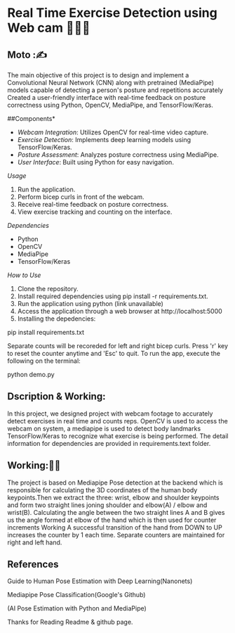 # Real Time Exercise Detection using  Web cam 💪🏋‍♀️

## Moto :✍️

The main objective of this project is to design and implement a Convolutional Neural Network (CNN) along with pretrained (MediaPipe) models capable of detecting a person's posture and repetitions accurately
Created a user-friendly interface with real-time feedback on posture correctness using Python, OpenCV, MediaPipe, and TensorFlow/Keras.

##Components*

- *Webcam Integration*: Utilizes OpenCV for real-time video capture.
- *Exercise Detection*: Implements deep learning models using TensorFlow/Keras.
- *Posture Assessment*: Analyzes posture correctness using MediaPipe.
- *User Interface*: Built using Python for easy navigation.


*Usage*

1. Run the application.
2. Perform bicep curls in front of the webcam.
3. Receive real-time feedback on posture correctness.
4. View exercise tracking and counting on the interface.

*Dependencies*

- Python
- OpenCV
- MediaPipe
- TensorFlow/Keras


*How to Use*

1. Clone the repository.
2. Install required dependencies using pip install -r requirements.txt.
3. Run the application using python (link unavailable)
4. Access the application through a web browser at http://localhost:5000
5. Installing the depedencies:

pip install requirements.txt

Separate counts will be recoreded for left and right bicep curls. Press 'r' key to reset the counter anytime and 'Esc' to quit. To run the app, execute the following on the terminal:

python demo.py

## Dscription & Working:

In this project, we designed project with webcam footage to accurately detect exercises in real time and counts reps. OpenCV is used to access the webcam on system, a mediapipe is used to detect body landmarks TensorFlow/Keras to recognize what exercise is being performed. The detail information for dependencies are provided in requirements.text folder.

## Working:👨‍💻

The project is based on Mediapipe Pose detection at the backend which is responsible for calculating the 3D coordinates of the human body keypoints.Then we extract the three: wrist, elbow and shoulder keypoints and form two straight lines joning shoulder and elbow(A) / elbow and wrist(B). Calculating the angle between the two straight lines A and B gives us the angle formed at elbow of the hand which is then used for counter increments Working A successful transition of the hand from DOWN to UP increases the counter by 1 each time. Separate counters are maintained for right and left hand.

## References

Guide to Human Pose Estimation with Deep Learning(Nanonets)

Mediapipe Pose Classification(Google's Github)

(AI Pose Estimation with Python and MediaPipe)

Thanks for Reading Readme & github page.
